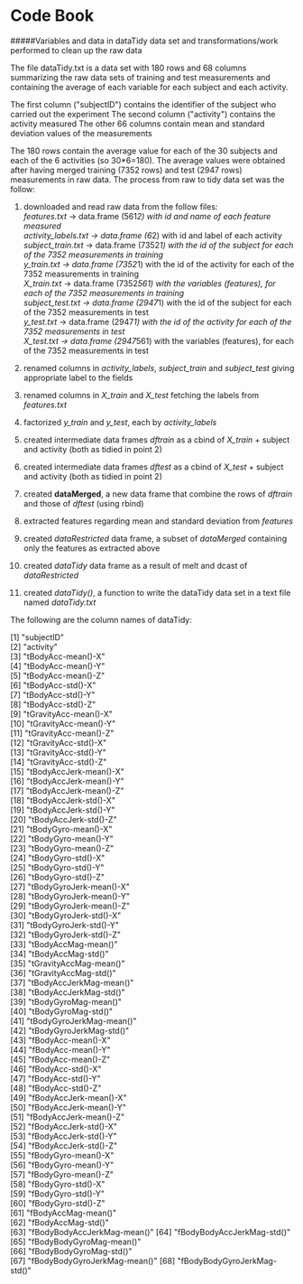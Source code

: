Code Book
============

#####Variables and data in dataTidy data set and transformations/work performed to clean up the raw data  


The file dataTidy.txt is a data set with 180 rows and 68 columns summarizing the raw data sets of training and test measurements and containing the average of each variable for each subject and each activity.  

The first column ("subjectID") contains the identifier of the subject who carried out the experiment
The second column ("activity")  contains the activity measured
The other 66 columns contain mean and standard deviation values of the measurements

The 180 rows contain the average value for each of the 30 subjects and each of the 6 activities (so 30*6=180).
The average values were obtained after having merged training (7352 rows) and test (2947 rows) measurements in raw data. 
The process from raw to tidy data set was the follow:   

1. downloaded and read raw data from the follow files:  
   *features.txt* -> data.frame (561*2) with id and name of each feature measured  
   *activity_labels.txt* -> data.frame (6*2) with id and label of each activity
   *subject_train.txt* -> data.frame (7352*1) with the id of the subject for each of the 7352 measurements in training  
   *y_train.txt* -> data.frame (7352*1) with the id of the activity for each of the 7352 measurements in training  
   *X_train.txt* -> data.frame (7352*561) with the variables (features), for each of the 7352 measurements in training  
   *subject_test.txt* -> data.frame (2947*1) with the id of the subject for each of the 7352 measurements in test  
   *y_test.txt* -> data.frame (2947*1) with the id of the activity for each of the 7352 measurements in test  
   *X_test.txt* -> data.frame (2947*561) with the variables (features), for each of the 7352 measurements in test   

2. renamed columns in *activity_labels*, *subject_train* and *subject_test* giving appropriate label to the fields  

3. renamed columns in *X_train* and *X_test* fetching the labels from *features.txt*  
 
4. factorized *y_train* and *y_test*, each by *activity_labels*  

5. created intermediate data frames *dftrain* as a cbind of *X_train* + subject and activity (both as tidied in point 2)  

6. created intermediate data frames *dftest* as a cbind of *X_test* + subject and activity (both as tidied in point 2)  

7. created **dataMerged**, a new data frame that combine the rows of *dftrain* and those of *dftest* (using rbind)  

8. extracted features regarding mean and standard deviation from *features*  

9. created *dataRestricted* data frame, a subset of *dataMerged* containing only the features as extracted above  

10. created *dataTidy* data frame as a result of melt and dcast of *dataRestricted*  

11. created *dataTidy()*, a function to write the dataTidy data set in a text file named *dataTidy.txt*  



The following are the column names of dataTidy:

 [1] "subjectID"                  
 [2] "activity"                   
 [3] "tBodyAcc-mean()-X"          
 [4] "tBodyAcc-mean()-Y"          
 [5] "tBodyAcc-mean()-Z"          
 [6] "tBodyAcc-std()-X"           
 [7] "tBodyAcc-std()-Y"           
 [8] "tBodyAcc-std()-Z"           
 [9] "tGravityAcc-mean()-X"       
[10] "tGravityAcc-mean()-Y"       
[11] "tGravityAcc-mean()-Z"       
[12] "tGravityAcc-std()-X"        
[13] "tGravityAcc-std()-Y"        
[14] "tGravityAcc-std()-Z"        
[15] "tBodyAccJerk-mean()-X"      
[16] "tBodyAccJerk-mean()-Y"      
[17] "tBodyAccJerk-mean()-Z"      
[18] "tBodyAccJerk-std()-X"       
[19] "tBodyAccJerk-std()-Y"       
[20] "tBodyAccJerk-std()-Z"       
[21] "tBodyGyro-mean()-X"         
[22] "tBodyGyro-mean()-Y"         
[23] "tBodyGyro-mean()-Z"         
[24] "tBodyGyro-std()-X"          
[25] "tBodyGyro-std()-Y"          
[26] "tBodyGyro-std()-Z"          
[27] "tBodyGyroJerk-mean()-X"     
[28] "tBodyGyroJerk-mean()-Y"     
[29] "tBodyGyroJerk-mean()-Z"     
[30] "tBodyGyroJerk-std()-X"      
[31] "tBodyGyroJerk-std()-Y"      
[32] "tBodyGyroJerk-std()-Z"      
[33] "tBodyAccMag-mean()"         
[34] "tBodyAccMag-std()"          
[35] "tGravityAccMag-mean()"      
[36] "tGravityAccMag-std()"       
[37] "tBodyAccJerkMag-mean()"     
[38] "tBodyAccJerkMag-std()"      
[39] "tBodyGyroMag-mean()"        
[40] "tBodyGyroMag-std()"         
[41] "tBodyGyroJerkMag-mean()"    
[42] "tBodyGyroJerkMag-std()"     
[43] "fBodyAcc-mean()-X"          
[44] "fBodyAcc-mean()-Y"          
[45] "fBodyAcc-mean()-Z"          
[46] "fBodyAcc-std()-X"           
[47] "fBodyAcc-std()-Y"           
[48] "fBodyAcc-std()-Z"           
[49] "fBodyAccJerk-mean()-X"      
[50] "fBodyAccJerk-mean()-Y"      
[51] "fBodyAccJerk-mean()-Z"      
[52] "fBodyAccJerk-std()-X"       
[53] "fBodyAccJerk-std()-Y"       
[54] "fBodyAccJerk-std()-Z"       
[55] "fBodyGyro-mean()-X"         
[56] "fBodyGyro-mean()-Y"         
[57] "fBodyGyro-mean()-Z"         
[58] "fBodyGyro-std()-X"          
[59] "fBodyGyro-std()-Y"          
[60] "fBodyGyro-std()-Z"          
[61] "fBodyAccMag-mean()"         
[62] "fBodyAccMag-std()"          
[63] "fBodyBodyAccJerkMag-mean()" 
[64] "fBodyBodyAccJerkMag-std()"  
[65] "fBodyBodyGyroMag-mean()"    
[66] "fBodyBodyGyroMag-std()"     
[67] "fBodyBodyGyroJerkMag-mean()"
[68] "fBodyBodyGyroJerkMag-std()" 
